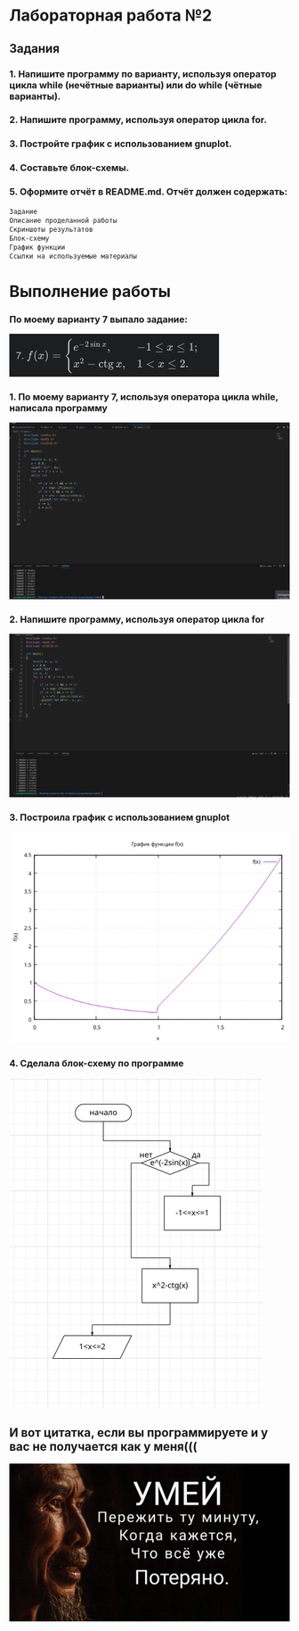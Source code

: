# Лабораторная работа №2

## Задания

### 1. Напишите программу по варианту, используя оператор цикла while (нечётные варианты) или do while (чётные варианты).
### 2. Напишите программу, используя оператор цикла for.
### 3. Постройте график с использованием gnuplot.
### 4. Составьте блок-схемы.
### 5. Оформите отчёт в README.md. Отчёт должен содержать:

    Задание
    Описание проделанной работы
    Скриншоты результатов
    Блок-схему
    График функции
    Ссылки на используемые материалы

# Выполнение работы
### По моему варианту 7 выпало задание:
![Скриншот](7.png "код")
### 1. По моему варианту 7, используя оператора цикла while, написала программу
![Скриншот](44.png "код")

### 2. Напишите программу, используя оператор цикла for

![Скриншот](for44.png "код")

### 3. Построила график с использованием gnuplot

![Скриншот](kikas.png "код")

### 4. Сделала блок-схему по программе

![Скриншот](51028.png "код")

## И вот цитатка, если вы программируете и у вас не получается как у меня(((
![Скриншот](tt.png "код")